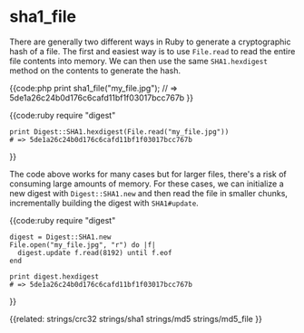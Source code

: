 # sha1_file

There are generally two different ways in Ruby to generate a cryptographic
hash of a file. The first and easiest way is to use `File.read` to read the
entire file contents into memory. We can then use the same `SHA1.hexdigest`
method on the contents to generate the hash.

{{code:php
    print sha1_file("my_file.jpg");
    // => 5de1a26c24b0d176c6cafd11bf1f03017bcc767b
}}

{{code:ruby
    require "digest"

    print Digest::SHA1.hexdigest(File.read("my_file.jpg"))
    # => 5de1a26c24b0d176c6cafd11bf1f03017bcc767b
}}

The code above works for many cases but for larger files, there's a risk of
consuming large amounts of memory. For these cases, we can initialize a new
digest with `Digest::SHA1.new` and then read the file in smaller chunks,
incrementally building the digest with `SHA1#update`.

{{code:ruby
    require "digest"

    digest = Digest::SHA1.new
    File.open("my_file.jpg", "r") do |f|
      digest.update f.read(8192) until f.eof
    end

    print digest.hexdigest
    # => 5de1a26c24b0d176c6cafd11bf1f03017bcc767b
}}


{{related:
    strings/crc32
    strings/sha1
    strings/md5
    strings/md5_file
}}

